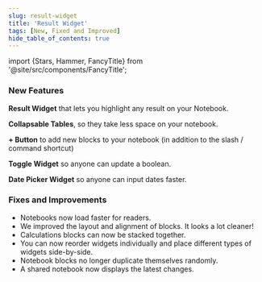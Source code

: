 ```yaml
---
slug: result-widget
title: 'Result Widget'
tags: [New, Fixed and Improved]
hide_table_of_contents: true
---
```


import {Stars, Hammer, FancyTitle} from '@site/src/components/FancyTitle';

### <FancyTitle icon={Stars}>New Features</FancyTitle>

**Result Widget** that lets you highlight any result on your Notebook.

**Collapsable Tables**, so they take less space on your notebook.

**+ Button** to add new blocks to your notebook (in addition to the slash / command shortcut)

**Toggle Widget** so anyone can update a boolean.

**Date Picker Widget** so anyone can input dates faster.

### <FancyTitle icon={Hammer}>Fixes and Improvements</FancyTitle>

- Notebooks now load faster for readers.
- We improved the layout and alignment of blocks. It looks a lot cleaner!
- Calculations blocks can now be stacked together.
- You can now reorder widgets individually and place different types of widgets side-by-side.
- Notebook blocks no longer duplicate themselves randomly.
- A shared notebook now displays the latest changes.
